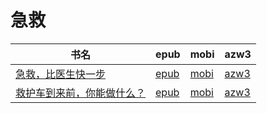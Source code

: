 # 急救

| 书名 | epub | mobi | azw3 |
| --- | --- | --- | --- |
| [急救，比医生快一步](http://ct.dalanmei.com/f/31084289-571775060-c39776) | [epub](http://ct.dalanmei.com/f/31084289-571775060-c39776) | [mobi](http://ct.dalanmei.com/f/31084289-571499619-82adf5) | [azw3](http://ct.dalanmei.com/f/31084289-571919889-342858) |
| [救护车到来前，你能做什么？](None) | [epub](None) | [mobi](None) | [azw3](None) |

